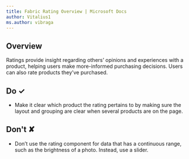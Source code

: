 ```yaml
---
title: Fabric Rating Overview | Microsoft Docs
author: Vitalius1
ms.author: vibraga
---
```


## Overview
Ratings provide insight regarding others’ opinions and experiences with a product, helping users make more-informed purchasing decisions. Users can also rate products they’ve purchased.



## Do &#10003;
- Make it clear which product the rating pertains to by making sure the layout and grouping are clear when several products are on the page.


## Don't &#10008;
- Don’t use the rating component for data that has a continuous range, such as the brightness of a photo. Instead, use a slider.
